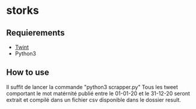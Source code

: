 
# storks

## Requierements

- [Twint](https://github.com/twintproject/twint)
- Python3

## How to use

Il suffit de lancer la commande "python3 scrapper.py"
Tous les tweet comportant le mot matérnité publié entre le 01-01-20 et le 31-12-20 seront extrait et compilé dans un fichier csv disponible dans le dossier result.
